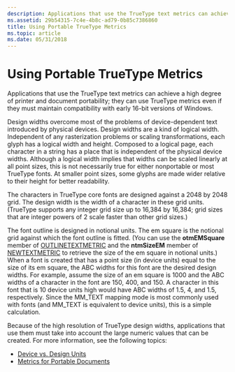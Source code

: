 ```yaml
---
description: Applications that use the TrueType text metrics can achieve a high degree of printer and document portability; they can use TrueType metrics even if they must maintain compatibility with early 16-bit versions of Windows.
ms.assetid: 29b54315-7c4e-4b8c-ad79-0b85c7386860
title: Using Portable TrueType Metrics
ms.topic: article
ms.date: 05/31/2018
---
```


# Using Portable TrueType Metrics

Applications that use the TrueType text metrics can achieve a high degree of printer and document portability; they can use TrueType metrics even if they must maintain compatibility with early 16-bit versions of Windows.

Design widths overcome most of the problems of device-dependent text introduced by physical devices. Design widths are a kind of logical width. Independent of any rasterization problems or scaling transformations, each glyph has a logical width and height. Composed to a logical page, each character in a string has a place that is independent of the physical device widths. Although a logical width implies that widths can be scaled linearly at all point sizes, this is not necessarily true for either nonportable or most TrueType fonts. At smaller point sizes, some glyphs are made wider relative to their height for better readability.

The characters in TrueType core fonts are designed against a 2048 by 2048 grid. The design width is the width of a character in these grid units. (TrueType supports any integer grid size up to 16,384 by 16,384; grid sizes that are integer powers of 2 scale faster than other grid sizes.)

The font outline is designed in notional units. The em square is the notional grid against which the font outline is fitted. (You can use the **otmEMSquare** member of [OUTLINETEXTMETRIC](/windows/desktop/api/Wingdi/ns-wingdi-outlinetextmetrica) and the **ntmSizeEM** member of [NEWTEXTMETRIC](/windows/win32/api/wingdi/ns-wingdi-newtextmetrica) to retrieve the size of the em square in notional units.) When a font is created that has a point size (in device units) equal to the size of its em square, the ABC widths for this font are the desired design widths. For example, assume the size of an em square is 1000 and the ABC widths of a character in the font are 150, 400, and 150. A character in this font that is 10 device units high would have ABC widths of 1.5, 4, and 1.5, respectively. Since the MM\_TEXT mapping mode is most commonly used with fonts (and MM\_TEXT is equivalent to device units), this is a simple calculation.

Because of the high resolution of TrueType design widths, applications that use them must take into account the large numeric values that can be created. For more information, see the following topics:

-   [Device vs. Design Units](device-vs--design-units.md)
-   [Metrics for Portable Documents](metrics-for-portable-documents.md)

 

 




